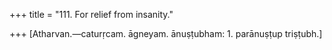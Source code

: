 +++
title = "111. For relief from insanity."

+++
[Atharvan.—caturṛcam. āgneyam. ānuṣṭubham: 1. parānuṣṭup triṣṭubh.]

